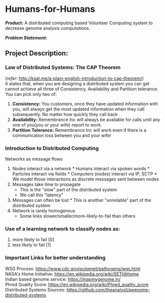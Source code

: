 # Humans-for-Humans

***Product:*** A distributed computing based Volunteer Computing system to decrease genome analysis computations.

***Problem Statement:***

## Project Description:

### Law of Distributed Systems: The CAP Theorem
(_refer_: http://ksat.me/a-plain-english-introduction-to-cap-theorem/)  
It states that, when you are designing a distributed system you can get cannot achieve all three of Consistency, Availability and Partition tolerance. You can pick only two of:

1. **Consistency:** You customers, once they have updated information with you, will always get the most updated information when they call subsequently. No matter how quickly they call back
2. **Availability:** Remembrance Inc will always be available for calls until any one of you(you or your wife) report to work.
3. **Partition Tolerance:** Remembrance Inc will work even if there is a communication loss between you and your wife!

### Introduction to Distributed Computing

Networks as message flows  
  1.	Nodes interact via a network
    * Humans interact via spoken words
    *	Particles interact via fields
    * Computers (nodes) interact via IP, SCTP
	  * We model those interactions as discrete messages sent between nodes
  2. Messages take time to propagate
	  * This is the "slow" part of the distributed system
	  * We call this "latency"
  3. Messages can often be lost
    * This is another "unreliable" part of the distributed system
  4. Network is rarely homogenous
	  * Some links slower/smaller/more-likely-to-fail than others

### Use of a learning network to classify nodes as:
1. more likely to fail [0]
2. less likely to fail [1]

### Important Links for better understanding
WSG Process: https://www.cdc.gov/pulsenet/pathogens/wgs.html  
NASA's Home Initiative: https://en.wikipedia.org/wiki/SETI@home  
Indian based genome service: https://mapmygenome.in/  
Phred Quality Score: https://en.wikipedia.org/wiki/Phred_quality_score  
Distributed Systems Sources: https://github.com/theanalyst/awesome-distributed-systems
